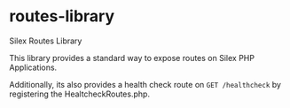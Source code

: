 # routes-library
Silex Routes Library

This library provides a standard way to expose routes on Silex PHP Applications.

Additionally, its also provides a health check route on `GET /healthcheck` by registering the HealtcheckRoutes.php.